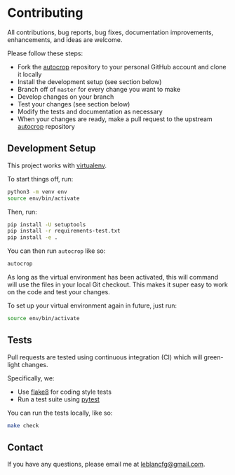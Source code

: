# Contributing

All contributions, bug reports, bug fixes, documentation improvements, enhancements, and ideas are welcome.

Please follow these steps:

* Fork the [autocrop](https://github.com/leblancfg/autocrop) repository to your
  personal GitHub account and clone it locally
* Install the development setup (see section below)
* Branch off of `master` for every change you want to make
* Develop changes on your branch
* Test your changes (see section below)
* Modify the tests and documentation as necessary
* When your changes are ready, make a pull request to the upstream
  [autocrop](https://github.com/leblancfg/autocrop) repository

## Development Setup

This project works with [virtualenv](https://virtualenv.pypa.io/en/latest/).

To start things off, run:

```bash
python3 -m venv env
source env/bin/activate
```

Then, run:

```bash
pip install -U setuptools
pip install -r requirements-test.txt
pip install -e .
```

You can then run `autocrop` like so:

```bash
autocrop
```

As long as the virtual environment has been activated, this will command will
use the files in your local Git checkout. This makes it super easy to work on
the code and test your changes.

To set up your virtual environment again in future, just run:

```bash
source env/bin/activate
```

## Tests

Pull requests are tested using continuous integration (CI) which will
green-light changes.

Specifically, we:

* Use [flake8](http://flake8.pycqa.org/en/latest/) for coding style tests
* Run a test suite using [pytest](https://docs.pytest.org/en/latest/)

You can run the tests locally, like so:

```bash
make check
```

## Contact

If you have any questions, please email me at
[leblancfg@gmail.com](mailto:leblancfg@gmail.com).

